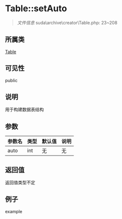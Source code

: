 # Table::setAuto

> *文件信息* suda\archive\creator\Table.php: 23~208
## 所属类 

[Table](../Table.md)

## 可见性

  public  
## 说明

用于构建数据表结构

## 参数

 
| 参数名 | 类型 | 默认值 | 说明 |
|--------|-----|-------|-------|
 | auto |  int | 无 | 无 |
## 返回值
返回值类型不定
## 例子

example